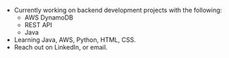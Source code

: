 - Currently working on backend development projects with the following:
  - AWS DynamoDB
  - REST API
  - Java
- Learning Java, AWS, Python, HTML, CSS.
- Reach out on LinkedIn, or email.
